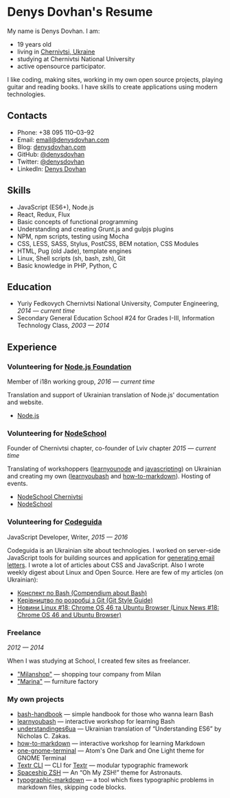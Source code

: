 # Denys Dovhan's Resume

My name is Denys Dovhan. I am:

* 19 years old
* living in [Chernivtsi, Ukraine](https://goo.gl/maps/Ra74V1Dyqbp)
* studying at Chernivtsi National University
* active opensource participator.

I like coding, making sites, working in my own open source projects, playing guitar and reading books. I have skills to create applications using modern technologies.

## Contacts

* Phone: +38 095 110–03–92
* Email: [email@denysdovhan.com](mailto:email@denysdovhan.com)
* Blog: [denysdovhan.com](http://denysdovhan.com)
* GitHub: [@denysdovhan](https://github.com/denysdovhan)
* Twitter: [@denysdovhan](https://twitter.com/denysdovhan)
* LinkedIn: [Denys Dovhan](https://linkedin.com/in/denysdovhan)

## Skills

* JavaScript (ES6+), Node.js
* React, Redux, Flux
* Basic concepts of functional programming
* Understanding and creating Grunt.js and gulpjs plugins
* NPM, npm scripts, testing using Mocha
* CSS, LESS, SASS, Stylus, PostCSS, BEM notation, CSS Modules
* HTML, Pug (old Jade), template engines
* Linux, Shell scripts (sh, bash, zsh), Git
* Basic knowledge in PHP, Python, C

## Education

* Yuriy Fedkovych Chernivtsi National University, Computer Engineering, _2014 — current time_
* Secondary General Education School #24 for Grades I-III, Information Technology Class, _2003 — 2014_

## Experience

### Volunteering for [Node.js Foundation][nodejs]

Member of i18n working group, _2016 — current time_

Translation and support of Ukrainian translation of Node.js' documentation and website.

* [Node.js](https://nodejs.org/uk/)

### Volunteering for [NodeSchool][nodeschool]

Founder of Chernivtsi chapter, co-founder of Lviv chapter _2015 — current time_

Translating of workshoppers ([learnyounode] and [javascripting]) on Ukrainian and creating my own ([learnyoubash] and [how-to-markdown]). Hosting of events.

* [NodeSchool Chernivtsi](http://nodeschool.io/chernivtsi)
* [NodeSchool](http://nodeschool.io/)

### Volunteering for [Codeguida][codeguida]

JavaScript Developer, Writer, _2015 — 2016_

Codeguida is an Ukrainian site about technologies. I worked on server–side JavaScript tools for building sources and application for [generating email letters][email-generator]. I wrote a lot of articles about CSS and JavaScript. Also I wrote weekly digest about Linux and Open Source. Here are few of my articles (on Ukrainian):

* [Конспект по Bash (Compendium about Bash)](http://codeguida.com/post/270/)
* [Керівництво по розробці з Git (Git Style Guide)](http://codeguida.com/post/277/)
* [Новини Linux #18: Chrome OS 46 та Ubuntu Browser (Linux News #18: Chrome OS 46 and Ubuntu Browser)](http://codeguida.com/post/379/)

### Freelance

_2012 — 2014_

When I was studying at School, I created few sites as freelancer.

* ["Milanshop"](http://milanshop.it/) — shopping tour company from Milan
* ["Marina"](http://marinamebli.com.ua/) — furniture factory

### My own projects

* [bash-handbook] — simple handbook for those who wanna learn Bash
* [learnyoubash] — interactive workshop for learning Bash
* [understandinges6ua] — Ukrainian translation of “Understanding ES6” by  Nicholas C. Zakas.
* [how-to-markdown] — interactive workshop for learning Markdown
* [one-gnome-terminal] — Atom's One Dark and One Light theme for GNOME Terminal
* [Textr CLI][textr-cli] — CLI for [Textr][textr] — modular typographic framework
* [Spaceship ZSH][spaceship] — An “Oh My ZSH!” theme for Astronauts.
* [typographic-markdown] — a tool which fixes typographic problems in markdown files, skipping code blocks.

<!-- Links -->

[nodejs]: https://nodejs.org/
[nodeschool]: http://nodeschool.io/
[codeguida]: http://codeguida.com/
[email-generator]: https://github.com/codeguida/email-generator
[learnyounode]: https://github.com/workshopper/learnyounode
[javascripting]: https://github.com/sethvincent/javascripting
[learnyoubash]: https://github.com/denysdovhan/learnyoubash
[understandinges6ua]: http://understandinges6.denysdovhan.com/
[how-to-markdown]: https://github.com/denysdovhan/how-to-markdown
[bash-handbook]: https://github.com/denysdovhan/bash-handbook
[one-gnome-terminal]: https://github.com/denysdovhan/one-gnome-terminal
[textr]: https://github.com/A/textr
[textr-cli]: https://github.com/denysdovhan/textr-cli
[spaceship]: https://github.com/denysdovhan/spaceship-zsh-theme
[typographic-markdown]: https://github.com/denysdovhan/typographic-markdown
